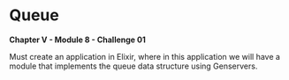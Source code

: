 # Queue

**Chapter V - Module 8 - Challenge 01**

Must create an application in Elixir, where in this application we will have a module that implements the queue data structure using Genservers.